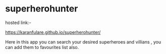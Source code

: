 # superherohunter 
hosted link:-

https://karanfulare.github.io/superherohunter/ 

Here in this app you can search your desired superheroes and villians , you can add them to favourites list also.
